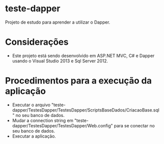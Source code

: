 # teste-dapper
Projeto de estudo para aprender a utilizar o Dapper.

# Considerações
- Este projeto está sendo desenvolvido em ASP.NET MVC, C# e Dapper usando o Visual Studio 2013 e Sql Server 2012.

# Procedimentos para a execução da aplicação
- Executar o arquivo "teste-dapper/TestesDapper/TestesDapper/ScriptsBaseDados/CriacaoBase.sql" no seu banco de dados.
- Mudar a connection string em "teste-dapper/TestesDapper/TestesDapper/Web.config" para se conectar no seu banco de dados.
- Executar a aplicação.

